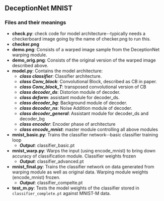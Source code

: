 ##  DeceptionNet MNIST

### Files and their meanings
- **check.py**: check code for model architecture--typically needs a checkerboard image going by the name of checker.png to run this.
- **checker.png**
- **demo.png**: Consists of a warped image sample from the DeceptionNet warping module.
- **demo_orig.png**: Consists of the original version of the warped image described above.
- **model.py**: Contains the model architecture:
  - ***class classifier***: Classifier architecture.
  - ***class Conv_block***: Convolutional Block, described as CB in paper.
  - ***class Conv_block_T***: transposed convolutional version of CB
  - ***class decoder_ds***: Distorion module of decoder.
  - ***class deform***: assistant module for decoder_ds.
  - ***class decoder_bg***: Background module of decoder.
  - ***class decoder_ns***: Noise Addition module of decoder.
  - ***class decoder_general***: Assistant module for decoder_ds and decoder_bg
  - ***class encoder***: Encoder phase of architecture
  - ***class encode_mnist***: master module controlling all above modules
- **mnist_basic.py**: Trains the classifier network--basic classifier training loop
  - ***Output***: classifier_basic.pt
- **mnist_warp.py**: Warps the input (using encode_mnist) to bring down accuracy of classification module. Classifier weights frozen
  - ***Output***: classifier_advanced.pt
- **mnist_final.py**: Trains the classifier network on data generated from warping module as well as original data. Warping module weights (encode_mnist) frozen.
  - ***Output***: classifier_compelte.pt
- **test_m.py**: Tests the model weights of the classifier stored in `classifier_complete.pt` against MNIST-M data.
  
